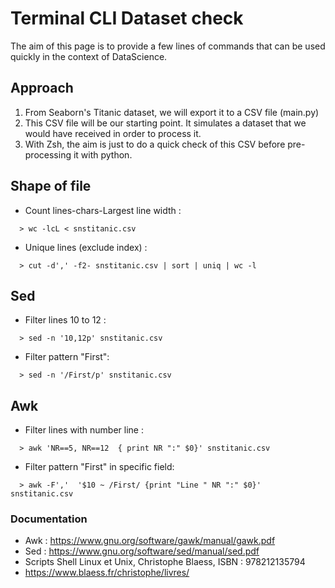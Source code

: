 # Terminal CLI Dataset check

The aim of this page is to provide a few lines of commands that can be used quickly in the context of DataScience.



## Approach
1. From Seaborn's Titanic dataset, we will export it to a CSV file (main.py)
2. This CSV file will be our starting point. It simulates a dataset that we would have received in order to process it.
3. With Zsh, the aim is just to do a quick check of this CSV before pre-processing it with python.

## Shape of file
* Count lines-chars-Largest line width : 
```
  > wc -lcL < snstitanic.csv
```
* Unique lines (exclude index) : 
```
  > cut -d',' -f2- snstitanic.csv | sort | uniq | wc -l 
```
## Sed 
* Filter lines 10 to 12 : 
```
  > sed -n '10,12p' snstitanic.csv 
```
* Filter pattern "First":
```
  > sed -n '/First/p' snstitanic.csv  
```
## Awk
* Filter lines with number line : 
``` 
  > awk 'NR==5, NR==12  { print NR ":" $0}' snstitanic.csv   
```

* Filter pattern "First" in specific field:
```
  > awk -F','  '$10 ~ /First/ {print "Line " NR ":" $0}' snstitanic.csv  
```

### Documentation
* Awk : https://www.gnu.org/software/gawk/manual/gawk.pdf
* Sed : https://www.gnu.org/software/sed/manual/sed.pdf
* Scripts Shell Linux et Unix, Christophe Blaess, ISBN : 978212135794
* https://www.blaess.fr/christophe/livres/
